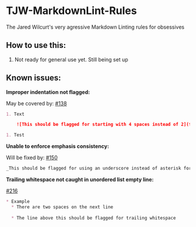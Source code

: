 # TJW-MarkdownLint-Rules

The Jared Wilcurt's very agressive Markdown Linting rules for obsessives

## How to use this:

1. Not ready for general use yet. Still being set up

## Known issues:

**Improper indentation not flagged:**

May be covered by: [#138](https://github.com/DavidAnson/markdownlint/issues/138)

```md
1. Text

    ![This should be flagged for starting with 4 spaces instead of 2](file.png)

1. Test
```

**Unable to enforce emphasis consistency:**

Will be fixed by: [#150](https://github.com/DavidAnson/markdownlint/issues/150)

```md
_This should be flagged for using an underscore instead of asterisk for emphasis_
```

**Trailing whitespace not caught in unordered list empty line:**

[#216](https://github.com/DavidAnson/markdownlint/issues/216)

```md
* Example
  * There are two spaces on the next line
  
  * The line above this should be flagged for trailing whitespace
```
